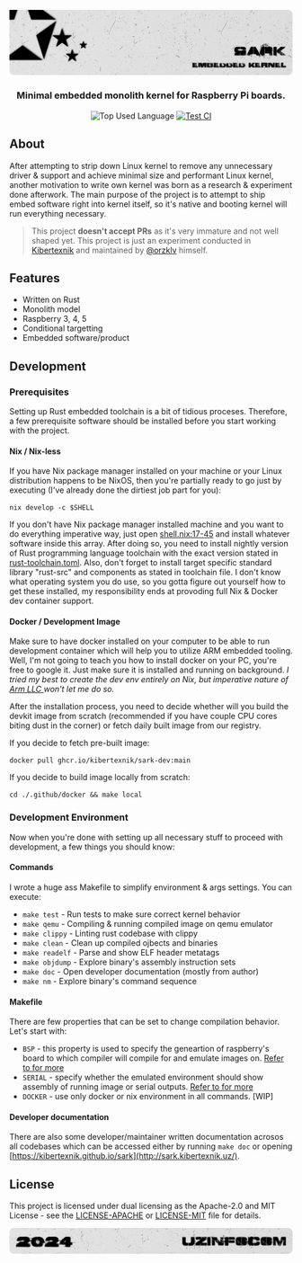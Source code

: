 <p align="center">
    <img src=".github/assets/header.png" alt="Kibertexnik's {Sark}">
</p>

<p align="center">
    <h3 align="center">Minimal embedded monolith kernel for Raspberry Pi boards.</h3>
</p>

<p align="center">
    <img align="center" src="https://img.shields.io/github/languages/top/kibertexnik/sark?style=flat&logo=rust&logoColor=ffffff&labelColor=242424&color=242424" alt="Top Used Language">
    <a href="https://github.com/kibertexnik/sark/actions/workflows/test.yml"><img align="center" src="https://img.shields.io/github/actions/workflow/status/kibertexnik/sark/test.yml?style=flat&logo=github&logoColor=ffffff&labelColor=242424&color=242424" alt="Test CI"></a>
</p>

## About

After attempting to strip down Linux kernel to remove any unnecessary driver & support and achieve minimal size and performant Linux kernel, another
motivation to write own kernel was born as a research & experiment done afterwork. The main purpose of the project is to attempt to ship embed
software right into kernel itself, so it's native and booting kernel will run everything necessary.

> This project **doesn't accept PRs** as it's very immature and not well shaped yet.
> This project is just an experiment conducted in [Kibertexnik](https://github.com/kibertexnik) and maintained by [@orzklv](https://github.com/orzklv) himself.

## Features

- Written on Rust
- Monolith model
- Raspberry 3, 4, 5
- Conditional targetting
- Embedded software/product

## Development

### Prerequisites

Setting up Rust embedded toolchain is a bit of tidious proceses. Therefore, a few prerequisite software should be installed before you start working with the project.

#### Nix / Nix-less

If you have Nix package manager installed on your machine or your Linux distribution happens to be NixOS, then you're partially ready to go just by executing (I've already done the dirtiest job part for you):

```shell
nix develop -c $SHELL
```

If you don't have Nix package manager installed machine and you want to do everything imperative way, just open [shell.nix:17-45](https://github.com/kibertexnik/sark/blob/26e0660725a2e88f877dea10f686150af737d08e/shell.nix#L17-L45) and install whatever software inside this array. After doing so, you need to install nightly version of Rust programming language toolchain with the exact version stated in [rust-toolchain.toml](https://github.com/kibertexnik/sark/blob/main/rust-toolchain.toml). Also, don't forget to install target specific standard library "rust-src" and components as stated in toolchain file. I don't know what operating system you do use, so you gotta figure out yourself how to get these installed, my responsibility ends at provoding full Nix & Docker dev container support.

#### Docker / Development Image

Make sure to have docker installed on your computer to be able to run development container which will help you to utilize ARM embedded tooling. Well, I'm not going to teach you how to install docker on your PC, you're free to google it. Just make sure it is installed and running on background. _I tried my best to create the dev env entirely on Nix, but imperative nature of [Arm LLC ](https://arm.com) won't let me do so._

After the installation process, you need to decide whether will you build the devkit image from scratch (recommended if you have couple CPU cores biting dust in the corner) or fetch daily built image from our registry.

If you decide to fetch pre-built image:

```shell
docker pull ghcr.io/kibertexnik/sark-dev:main
```

If you decide to build image locally from scratch:

```shell
cd ./.github/docker && make local
```

### Development Environment

Now when you're done with setting up all necessary stuff to proceed with development, a few things you should know:

#### Commands

I wrote a huge ass Makefile to simplify environment & args settings. You can execute:

- `make test` - Run tests to make sure correct kernel behavior
- `make qemu` - Compiling & running compiled image on qemu emulator
- `make clippy` - Linting rust codebase with clippy
- `make clean` - Clean up compiled ojbects and binaries
- `make readelf` - Parse and show ELF header metatags
- `make objdump` - Explore binary's assembly instruction sets
- `make doc` - Open developer documentation (mostly from author)
- `make nm` - Explore binary's command sequence

#### Makefile

There are few properties that can be set to change compilation behavior. Let's start with:

- `BSP` - this property is used to specify the geneartion of raspberry's board to which compiler will compile for and emulate images on. [Refer to for more](https://github.com/kibertexnik/sark/blob/26e0660725a2e88f877dea10f686150af737d08e/Makefile#L23-L68)
- `SERIAL` - specify whether the emulated environment should show assembly of running image or serial outputs. [Refer to for more](https://github.com/kibertexnik/sark/blob/26e0660725a2e88f877dea10f686150af737d08e/Makefile#L28-L32)
- `DOCKER` - use only docker or nix environment in all commands. [WIP]

#### Developer documentation

There are also some developer/maintainer written documentation acrosos all codebases which can be accessed either by running `make doc` or opening [https://kibertexnik.github.io/sark](http://sark.kibertexnik.uz/).

## License

This project is licensed under dual licensing as the Apache-2.0 and MIT License - see the [LICENSE-APACHE](license-apache) or [LICENSE-MIT](license-mit) file for details.

<p align="center">
    <img src=".github/assets/footer.png" alt="Kibertexnik's {Sark}">
</p>
